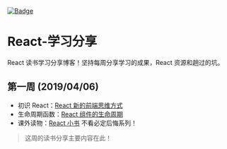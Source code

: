 [![Badge](https://img.shields.io/badge/link-996.icu-red.svg)](https://996.icu/#/zh_CN)

# React-学习分享

React 读书学习分享博客！坚持每周分享学习的成果，React 资源和趟过的坑。



## 第一周 (2019/04/06)

- 初识 React：[React 新的前端思维方式](https://github.com/184455/React-learning-sharing/issues/1)
- 生命周期函数：[React 组件的生命周期](https://github.com/184455/React-learning-sharing/issues/2)
- 课外读物：[React 小书](http://huziketang.mangojuice.top/books/react/) 不看必定后悔系列！

> 这周的读书分享主要内容在此！
























